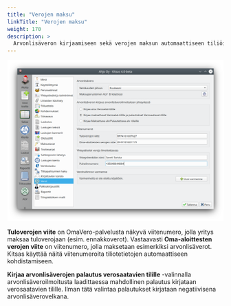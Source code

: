```yaml
---
title: "Verojen maksu"
linkTitle: "Verojen maksu"
weight: 170
description: >
  Arvonlisäveron kirjaamiseen sekä verojen maksun automaattiseen tiliöimiseen liittyvät määritykset
---
```


![Verojen maksu](/img/fi/asetukset/veronmaksu.png)

**Tuloverojen viite** on OmaVero-palvelusta näkyvä viitenumero, jolla yritys maksaa tuloverojaan (esim. ennakkoverot). Vastaavasti **Oma-aloittesten verojen viite** on viitenumero, jolla maksetaan esimerkiksi arvonlisäverot. Kitsas käyttää näitä viitenumeroita tiliotetietojen automaattiseen kohdistamiseen.

**Kirjaa arvonlisäverojen palautus verosaatavien tilille** -valinnalla arvonlisäveroilmoitusta laadittaessa mahdollinen palautus kirjataan verosaatavien tilille. Ilman tätä valintaa palautukset kirjataan negatiivisena arvonlisäverovelkana.
